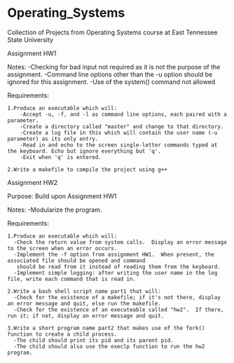 Operating_Systems
=================

Collection of Projects from Operating Systems course at East Tennessee State University

Assignment HW1

  Notes: 
    -Checking for bad input not required as it is not the purpose of the assignment.
    -Command line options other than the -u option should be ignored for this assignment.
    -Use of the system() command not allowed

  Requirements:
  
    1.Produce an executable which will:
        -Accept -u, -f, and -l as command line options, each paired with a parameter.
        -Create a directory called "master" and change to that directory.
        -Create a log file in this which will contain the user name (-u parameter) as its only entry.
        -Read in and echo to the screen single-letter commands typed at the keyboard. Echo but ignore everything but 'q'.
        -Exit when 'q' is entered.
  
    2.Write a makefile to compile the project using g++

  
Assignment HW2

  Purpose: Build upon Assignment HW1

  Notes:
    -Modularize the program.

  Requirements:
  
    1.Produce an executable which will:
      -Check the return value from system calls.  Display an error message to the screen when an error occurs.
      -Implement the -f option from assignment HW1.  When present, the associated file should be opened and command
       should be read from it instead of reading them from the keyboard.
      -Implement simple logging: after writing the user name in the log file, write each command that is read in.

    2.Write a bash shell script name part1 that will:
      -Check for the existence of a makefile; if it's not there, display an error message and quit, else run the makefile.
      -Check for the existence of an executeable called "hw2".  If there, run it; if not, display an error message and quit.
      
    3.Write a short program name part2 that makes use of the fork() function to create a child process.
      -The child should print its pid and its parent pid.
      -The child should also use the execlp function to run the hw2 program.
